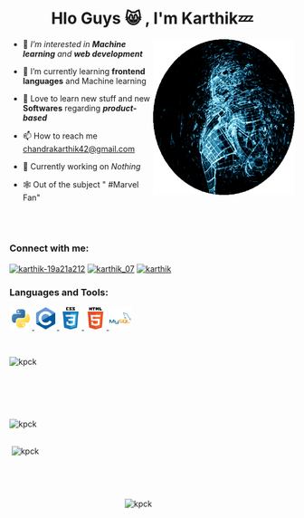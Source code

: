 


<!---
karthik/karthik is a ✨ special ✨ repository because its `README.md` (this file) appears on your GitHub profile.
You can click the Preview link to take a look at your changes.
--->
#### <p align = "center"><h1 align = "center">Hlo Guys 😸	, I'm Karthik💤	</h1></p>


<img align="right" alt="Coding" width="250" src="https://github.com/ChandraKarthik07/ChandraKarthik07/blob/main/output-onlinegiftools(1).gif">


- 👀 <i>I’m interested in <b>Machine learning</b> and <b>web development</b></i>

- 🌱 I’m currently learning <b>frontend languages</b> and Machine learning
- 💞️ Love to learn new stuff and new <b>Softwares</b> regarding <b><i>product-based</i></b>
- 📫 How to reach me chandrakarthik42@gmail.com
- 📖 Currently working on <i>Nothing</i>
- 🕸️ Out of the subject " #Marvel Fan"
  
<br><br>
<h3 align="left">Connect with me:</h3>
<p align="left">
<a href="https://in.linkedin.com/in/chandra-karthik-51849020a" target="blank"><img align="center" src="https://th.bing.com/th/id/R.d51da72e1f4675ba5aef9c956ed4c562?rik=wt9bxC8Q%2f8O7wg&riu=http%3a%2f%2fpugnimalago.it%2fwp-content%2fuploads%2flinkedin-logo-png-1841.png&ehk=LCDl%2b%2byMGdAn8Tm%2byt4K5cu3zf5UdFVdvFKviDt%2bSW4%3d&risl=&pid=ImgRaw&r=0" alt="karthik-19a21a212" height="30" width="30" /></a>
<a href="https://www.instagram.com/chandrakarthik_/?hl=en" target="blank"><img align="center" src="https://upload.wikimedia.org/wikipedia/commons/thumb/9/96/Instagram.svg/1200px-Instagram.svg.png" alt="karthik_07" height="30" width="30" /></a>
  <a href="https://discord.com/channels/@me/970652474656563280" target="blank"><img align="center" src="https://pnggrid.com/wp-content/uploads/2021/05/Discord-Logo-Circle-1024x1024.png" alt="karthik" height="30" width="30" /></a>




<h3 align="left">Languages and Tools:</h3>
<p align="left">  <a href="https://www.python.org" target="_blank"> <img src="https://raw.githubusercontent.com/devicons/devicon/master/icons/python/python-original.svg" alt="python" width="40" height="40"/> </a> <a href="https://www.cprogramming.com/" target="_blank"> <img src="https://raw.githubusercontent.com/devicons/devicon/master/icons/c/c-original.svg" alt="c" width="40" height="40"/> </a> <a href="https://www.w3schools.com/css/" target="_blank"> <img src="https://raw.githubusercontent.com/devicons/devicon/master/icons/css3/css3-original-wordmark.svg" alt="css3" width="40" height="40"/> </a> <a href="https://www.w3.org/html/" target="_blank"> <img src="https://raw.githubusercontent.com/devicons/devicon/master/icons/html5/html5-original-wordmark.svg" alt="html5" width="40" height="40"/> </a> <a href="https://www.mysql.com/" target="_blank"> <img src="https://raw.githubusercontent.com/devicons/devicon/master/icons/mysql/mysql-original-wordmark.svg" alt="mysql" width="40" height="40"/> </a> </a></p>

<br>


<p> <img src="https://komarev.com/ghpvc/?username=ChandraKarthik07&label=Profile%20views&theme=highcontrast&border_radius=30"&color=e89b17&style=flat" alt="kpck" /> </p><br><br>

 
 ​
<p><img align="left" src="https://github-readme-stats.vercel.app/api/top-langs?username=ChandraKarthik07&border_radius=30&show_icons=true&locale=en&layout=compact_color=ffffff&icon_color=bb2acf&text_color=daf7dc&bg_color=141321" alt="kpck" /></p><br><br>

<p>&nbsp;<img width="300"src="https://github-readme-stats.vercel.app/api?username=ChandraKarthik07&show_icons=true&theme=highcontrast&border_radius=30"theme=dark&locale=en" alt="kpck" /></p><br>
 
 ​
<p><img align="right" width="300" src="https://github-readme-streak-stats.herokuapp.com/?user=ChandraKarthik07&theme=highcontrast&border_radius=30"alt="kpck" /></p><br><br>
